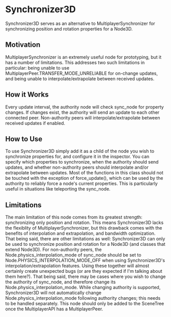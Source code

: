 # Synchronizer3D

Synchronizer3D serves as an alternative to MultiplayerSynchronizer for synchronizing position and rotation properties for a Node3D.

## Motivation
MultiplayerSynchronizer is an extremely useful node for prototyping, but it has a number of limitations. This addresses two such limitations in particular: being unable to use MultiplayerPeer.TRANSFER_MODE_UNRELIABLE for on-change updates, and being unable to interpolate/extrapolate between received updates.

## How it Works
Every update interval, the authority node will check sync_node for property changes. If changes exist, the authority will send an update to each other connected peer. Non-authority peers will interpolate/extrapolate between received updates if enabled.

## How to Use
To use Synchronizer3D simply add it as a child of the node you wish to synchronize properties for, and configure it in the inspector. You can specify which properties to synchronize, when the authority should send updates, and whether non-authority peers should interpolate and/or extrapolate between updates. Most of the functions in this class should not be touched with the exception of force_update(), which can be used by the authority to reliably force a node's current properties. This is particularly useful in situations like teleporting the sync_node.

## Limitations
The main limitation of this node comes from its greatest strength: synchronizing only position and rotation. This means Synchronizer3D lacks the flexiblity of MultiplayerSynchronizer, but this drawback comes with the benefits of interpolation and extrapolation, and bandwidth optimization. That being said, there are other limitations as well:
Synchronizer3D can only be used to synchronize position and rotation for a Node3D (and classes that extend Node3D).
For non-authority peers, the Node.physics_interpolation_mode of sync_node should be set to Node.PHYSICS_INTERPOLATION_MODE_OFF when using Synchronizer3D's interpolation/extrapolation features. Using these together will almost certainly create unexpected bugs (or are they expected if I'm talking about them here?). That being said, there may be cases where you wish to change the authority of sync_node, and therefore change its Node.physics_interpolation_mode. While changing authority is supported, Synchronizer3D will not automatically change Node.physics_interpolation_mode following authority changes; this needs to be handled separately.
This node should only be added to the SceneTree once the MultiplayerAPI has a MultiplayerPeer.
